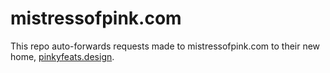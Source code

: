 # mistressofpink.com

This repo auto-forwards requests made to mistressofpink.com to their new home, [pinkyfeats.design](https://pinkyfeats.design).
